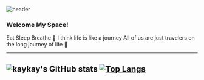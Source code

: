 ![header](https://capsule-render.vercel.app/api?type=slice&color=FFD159&text=😼😸🙀😻&fontAlign=70)

<!-- [![Hits](https://hits.seeyoufarm.com/api/count/incr/badge.svg?url=https%3A%2F%2Fgithub.com%2Fjogilsang&count_bg=%233DDB86&title_bg=%23073642&icon=android.svg&icon_color=%233DDB86&title=hits&edge_flat=false)](https://hits.seeyoufarm.com) -->

### Welcome My Space!

Eat Sleep Breathe
🤔 I think life is like a journey
All of us are just travelers on the long journey of life 🧭



---
![kaykay's GitHub stats](https://github-readme-stats.vercel.app/api?username=sthax17&show_icons=true&theme=buefy)
[![Top Langs](https://github-readme-stats.vercel.app/api/top-langs/?username=sthax17&layout=compact)](https://github.com/anuraghazra/github-readme-stats)
---
